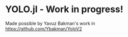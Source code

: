 # YOLO.jl - Work in progress!

Made possible by Yavuz Bakman's work in https://github.com/Ybakman/YoloV2
